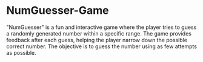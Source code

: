 # NumGuesser-Game
"NumGuesser" is a fun and interactive game where the player tries to guess a randomly generated number within a specific range. The game provides feedback after each guess, helping the player narrow down the possible correct number. The objective is to guess the number using as few attempts as possible.
